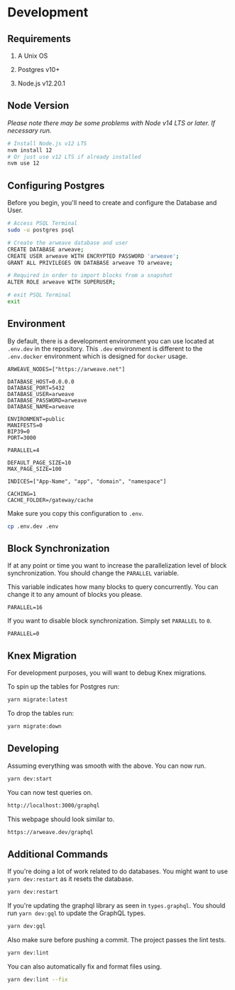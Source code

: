 # Development

## Requirements

1. A Unix OS

2. Postgres v10+

3. Node.js v12.20.1

## Node Version

*Please note there may be some problems with Node v14 LTS or later. If necessary run.*

```bash
# Install Node.js v12 LTS
nvm install 12
# Or just use v12 LTS if already installed
nvm use 12
```

## Configuring Postgres

Before you begin, you'll need to create and configure the Database and User.

```bash
# Access PSQL Terminal
sudo -u postgres psql

# Create the arweave database and user
CREATE DATABASE arweave;
CREATE USER arweave WITH ENCRYPTED PASSWORD 'arweave';
GRANT ALL PRIVILEGES ON DATABASE arweave TO arweave;

# Required in order to import blocks from a snapshot
ALTER ROLE arweave WITH SUPERUSER;

# exit PSQL Terminal
exit
```

## Environment

By default, there is a development environment you can use located at `.env.dev` in the repository. This `.dev` environment is different to the `.env.docker` environment which is designed for `docker` usage.

```env
ARWEAVE_NODES=["https://arweave.net"]

DATABASE_HOST=0.0.0.0
DATABASE_PORT=5432
DATABASE_USER=arweave
DATABASE_PASSWORD=arweave
DATABASE_NAME=arweave

ENVIRONMENT=public
MANIFESTS=0
BIP39=0
PORT=3000

PARALLEL=4

DEFAULT_PAGE_SIZE=10
MAX_PAGE_SIZE=100

INDICES=["App-Name", "app", "domain", "namespace"]

CACHING=1
CACHE_FOLDER=/gateway/cache
```

Make sure you copy this configuration to `.env`.

```bash
cp .env.dev .env
```

## Block Synchronization

If at any point or time you want to increase the parallelization level of block synchronization. You should change the `PARALLEL` variable.

This variable indicates how many blocks to query concurrently. You can change it to any amount of blocks you please.

```env
PARALLEL=16
```

If you want to disable block synchronization. Simply set `PARALLEL` to `0`.

```env
PARALLEL=0
```

## Knex Migration

For development purposes, you will want to debug Knex migrations.

To spin up the tables for Postgres run:

```bash
yarn migrate:latest
```

To drop the tables run:

```bash
yarn migrate:down
```

## Developing

Assuming everything was smooth with the above. You can now run.

```bash
yarn dev:start
```

You can now test queries on.

```bash
http://localhost:3000/graphql
```

This webpage should look similar to.

```bash
https://arweave.dev/graphql
```

## Additional Commands

If you're doing a lot of work related to do databases. You might want to use `yarn dev:restart` as it resets the database.

```bash
yarn dev:restart
```

If you're updating the graphql library as seen in `types.graphql`. You should run `yarn dev:gql` to update the GraphQL types.

```bash
yarn dev:gql
```

Also make sure before pushing a commit. The project passes the lint tests.

```bash
yarn dev:lint
```

You can also automatically fix and format files using.

```bash
yarn dev:lint --fix
```
